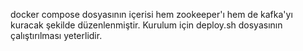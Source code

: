docker compose dosyasının içerisi hem zookeeper'ı hem de kafka'yı kuracak şekilde düzenlenmiştir.
Kurulum için deploy.sh dosyasının çalıştırılması yeterlidir.
